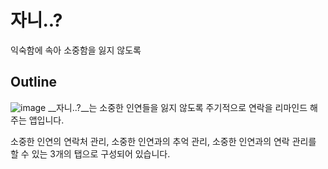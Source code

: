 # 자니..?
익숙함에 속아 소중함을 잃지 않도록 


## Outline
![image](https://github.com/syeongkim/Mad-Camp-Week1/assets/107764281/378b4e5a-2782-447f-9543-5ca26acaee72)
__자니..?__는 소중한 인연들을 잃지 않도록 주기적으로 연락을 리마인드 해주는 앱입니다.

소중한 인연의 연락처 관리, 소중한 인연과의 추억 관리, 소중한 인연과의 연락 관리를 할 수 있는 3개의 탭으로 구성되어 있습니다.
